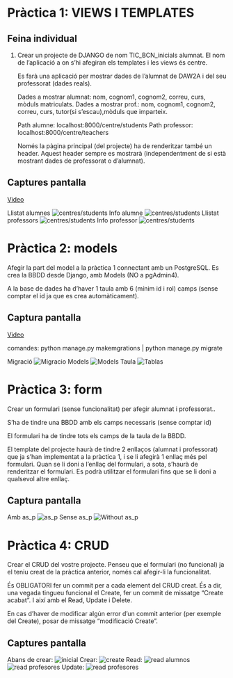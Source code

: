 # Pràctica 1: VIEWS I TEMPLATES

## Feina individual
1. Crear un projecte de DJANGO de nom TIC_BCN_inicials alumnat. 
    El nom de l’aplicació a on s’hi afegiran els templates i les views és centre.

    Es farà una aplicació per mostrar dades de l’alumnat de DAW2A i del seu professorat (dades reals).

    Dades a mostrar alumnat: nom, cognom1, cognom2, correu, curs, mòduls matriculats.
    Dades a mostrar prof.: nom, cognom1, cognom2, correu, curs, tutor(si s’escau),mòduls que imparteix.

    Path alumne: localhost:8000/centre/students
    Path professor: localhost:8000/centre/teachers

    Només la pàgina principal (del projecte) ha de renderitzar també un header. Aquest header sempre es mostrarà (independentment de si està mostrant dades de professorat o d’alumnat).

## Captures pantalla
[Video](https://drive.google.com/file/d/1jIkzvrFWLZFM-BKOpgkM8RROPbVAOziy/view?usp=drive_link)

Llistat alumnes
![centres/students](TIC_BCN_JJLC/img/alumnes.png)
Info alumne
![centres/students](TIC_BCN_JJLC/img/alumn.png)
Llistat professors
![centres/students](TIC_BCN_JJLC/img/profess.png)
Info professor
![centres/students](TIC_BCN_JJLC/img/profe.png)

# Pràctica 2: models
Afegir la part del model a la pràctica 1 connectant amb un PostgreSQL. Es crea la BBDD desde Django, amb Models (NO a pgAdmin4).

A la base de dades ha d’haver 1 taula amb 6 (mínim id i rol) camps (sense comptar el id ja que es crea automàticament).

## Captura pantalla
[Video](https://drive.google.com/file/d/1gsQxlekg3KyRQSXjvlsIuMHRu8xVV-RX/view?usp=drive_link)

comandes: python manage.py makemgrations | python manage.py migrate

Migració
![Migracio](TIC_BCN_JJLC/img/migrate.png)
Models
![Models](TIC_BCN_JJLC/img/models.png)
Taula
![Tablas](TIC_BCN_JJLC/img/tablas.png)

# Pràctica 3: form
Crear un formulari (sense funcionalitat) per afegir alumnat i professorat..

S’ha de tindre una BBDD amb els camps necessaris (sense comptar id)

El formulari ha de tindre tots els camps de la taula de la BBDD.
    
El template del projecte haurà de tindre 2 enllaços (alumnat i professorat) que ja s’han implementat a la pràctica 1, i se li afegirà 1 enllaç més pel formulari. Quan se li doni a l’enllaç del formulari, a sota, s’haurà de renderitzar el formulari. Es podrà utilitzar el formulari fins que se li doni a qualsevol altre enllaç.

## Captura pantalla
Amb as_p
![as_p](TIC_BCN_JJLC/img/form_as_p.png)
Sense as_p
![Without as_p](TIC_BCN_JJLC/img/form_noas_p.png)

# Pràctica 4: CRUD
Crear el CRUD del vostre projecte. Penseu que el formulari (no funcional) ja el teniu creat de la pràctica anterior, només cal afegir-li la funcionalitat.

És OBLIGATORI fer un commit per a cada element del CRUD creat. És a dir, una vegada tingueu funcional el Create, fer un commit de missatge “Create acabat”. I així amb el Read, Update i Delete.

En cas d’haver de modificar algún error d’un commit anterior (per exemple del Create), posar de missatge “modificació Create”. 

## Captures pantalla

Abans de crear:
![inicial](TIC_BCN_JJLC/img/inicial.png)
Crear:
![create](TIC_BCN_JJLC/img/crear.png)
Read:
![read alumnos](TIC_BCN_JJLC/img/read-alum.png)
![read profesores](TIC_BCN_JJLC/img/read-profes.png)
Update:
![read profesores](TIC_BCN_JJLC/img/update.png)